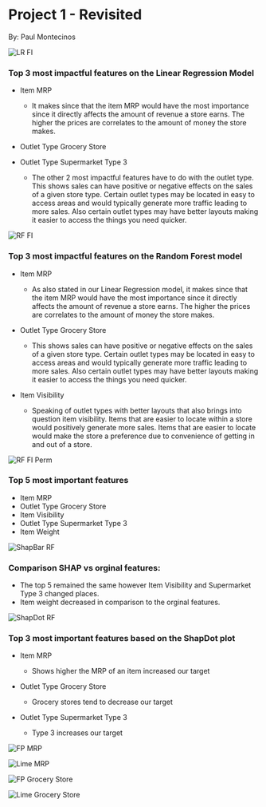# Project 1 - Revisited
 By: Paul Montecinos
 
![LR FI](https://github.com/pmontecinos23/Project-1---Revisited/assets/29460152/71a68816-5440-4784-8491-e620500be876)

### Top 3 most impactful features on the Linear Regression Model

* Item MRP 
    - It makes since that the item MRP would have the most importance since it directly affects the amount of revenue a store earns. The higher the prices are correlates to the amount of money the store makes.

* Outlet Type Grocery Store
* Outlet Type Supermarket Type 3

    - The other 2 most impactful features have to do with the outlet type. This shows sales can have positive or negative effects on the sales of a given store type. Certain outlet types may be located in easy to access areas and would typically generate more traffic leading to more sales. Also certain outlet types may have better layouts making it easier to access the things you need quicker.


![RF FI](https://github.com/pmontecinos23/Project-1---Revisited/assets/29460152/beddf031-f404-41d8-8dd1-7367c4aea227)

### Top 3 most impactful features on the Random Forest model

* Item MRP 
    - As also stated in our Linear Regression model, it makes since that the item MRP would have the most importance since it directly affects the amount of revenue a store earns. The higher the prices are correlates to the amount of money the store makes.

* Outlet Type Grocery Store
    - This shows sales can have positive or negative effects on the sales of a given store type. Certain outlet types may be located in easy to access areas and would typically generate more traffic leading to more sales. Also certain outlet types may have better layouts making it easier to access the things you need quicker.
    
* Item Visibility
    - Speaking of outlet types with better layouts that also brings into question item visibility. Items that are easier to locate within a store would positively generate more sales. Items that are easier to locate would make the store a preference due to convenience of getting in and out of a store. 



![RF FI Perm](https://github.com/pmontecinos23/Project-1---Revisited/assets/29460152/c486f609-e4a6-4a04-8386-bc480d3ee655)

### Top 5 most important features
* Item MRP
* Outlet Type Grocery Store
* Item Visibility
* Outlet Type Supermarket Type 3
* Item Weight


![ShapBar RF](https://github.com/pmontecinos23/Project-1---Revisited/assets/29460152/cb8d0423-f5ea-4be2-8d13-28773559af2d)

### Comparison SHAP vs orginal features:
* The top 5 remained the same however Item Visibility and Supermarket Type 3 changed places. 
* Item weight decreased in comparison to the orginal features. 


![ShapDot RF](https://github.com/pmontecinos23/Project-1---Revisited/assets/29460152/7bbdcfdc-e76f-4823-a9ce-f676b09d3459)

### Top 3 most important features based on the ShapDot plot
* Item MRP
    - Shows higher the MRP of an item increased our target
* Outlet Type Grocery Store
    - Grocery stores tend to decrease our target

* Outlet Type Supermarket Type 3
    - Type 3 increases our target 



![FP MRP](https://github.com/pmontecinos23/Project-1---Revisited/assets/29460152/6a12a73c-aff3-47b2-bd7b-eb8084b06952)













![Lime MRP](https://github.com/pmontecinos23/Project-1---Revisited/assets/29460152/c198c21c-fe2e-4c70-85f8-9ea97b84692b)








![FP Grocery Store](https://github.com/pmontecinos23/Project-1---Revisited/assets/29460152/04c94823-260c-4592-8131-6a429c56d13e)






![Lime Grocery Store](https://github.com/pmontecinos23/Project-1---Revisited/assets/29460152/fb42b636-f0af-4a7c-bc0c-38a577bdcf0f)










